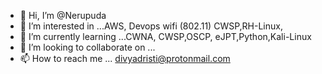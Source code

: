 - 👋 Hi, I’m @Nerupuda
- 👀 I’m interested in ...AWS, Devops wifi (802.11) CWSP,RH-Linux,
- 🌱 I’m currently learning ...CWNA, CWSP,OSCP, eJPT,Python,Kali-Linux
- 💞️ I’m looking to collaborate on ...
- 📫 How to reach me ...  divyadristi@protonmail.com

<!---
Nerupu/Nerupu is a ✨ special ✨ repository because its `README.md` (this file) appears on your GitHub profile.
You can click the Preview link to take a look at your changes.
--->
